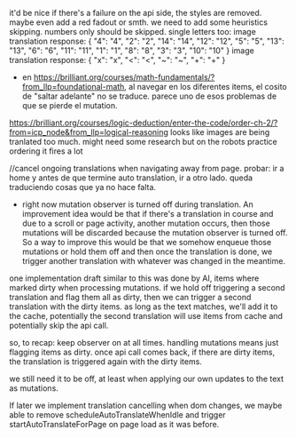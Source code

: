 it'd be nice if there's a failure on the api side, the styles are removed. maybe even add a red fadout or smth.
we need to add some heuristics skipping. numbers only should be skipped. single letters too:
image translation response: {
  "4": "4",
  "2": "2",
  "14": "14",
  "12": "12",
  "5": "5",
  "13": "13",
  "6": "6",
  "11": "11",
  "1": "1",
  "8": "8",
  "3": "3",
  "10": "10"
}
image translation response: {
  "x": "x",
  "<": "<",
  "~": "~",
  "+": "+"
}

- en https://brilliant.org/courses/math-fundamentals/?from_llp=foundational-math, al navegar en los diferentes items, el cosito de "saltar adelante" no se traduce. parece uno de esos problemas de que se pierde el mutation.

https://brilliant.org/courses/logic-deduction/enter-the-code/order-ch-2/?from=icp_node&from_llp=logical-reasoning looks like images are being tranlated too much. might need some research but on the robots practice ordering it fires a lot

//cancel ongoing translations when navigating away from page. probar: ir a home y antes de que termine auto translation, ir a otro lado. queda traduciendo cosas que ya no hace falta.

- right now mutation observer is turned off during translation. An improvement idea would be that if there's a translation in course and due to a scroll or page activity, another mutation occurs, then those mutations will be discarded because the mutation observer is turned off. So a way to improve this would be that we somehow enqueue those mutations or hold them off and then once the translation is done, we trigger another translation with whatever was changed in the meantime. 

one implementation draft similar to this was done by AI, items where marked dirty when processing mutations. if we hold off triggering a second translation and flag them all as dirty, then we can trigger a second translation with the dirty items. as long as the text matches, we'll add it to the cache, potentially the second translation will use items from cache and potentially skip the api call.

so, to recap: keep observer on at all times. handling mutations means just flagging items as dirty. once api call comes back, if there are dirty items, the translation is triggered again with the dirty items.

we still need it to be off, at least when applying our own updates to the text as mutations.

If later we implement translation cancelling when dom changes, we maybe able to remove scheduleAutoTranslateWhenIdle and trigger startAutoTranslateForPage on page load as it was before. 